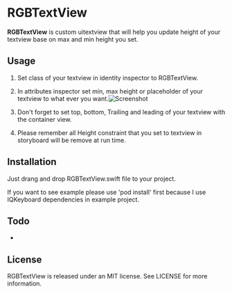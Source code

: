 # RGBTextView

**RGBTextView** is custom uitextview that will help you update height of your textview base on max and min height you set.

## Usage

1. Set class of your textview in identity inspector to RGBTextView.

2. In attributes inspector set min, max height or placeholder of your textview to what ever you want.![Screenshot](http://i1081.photobucket.com/albums/j357/gooddymail/Screen%20Shot%202559-07-11%20at%205.49.48%20PM.png)

3. Don't forget to set top, bottom, Trailing and leading of your textview with the container view.

4. Please remember all Height constraint that you set to textview in storyboard will be remove at run time.


## Installation

Just drang and drop RGBTextView.swift file to your project.

If you want to see example please use 'pod install' first because I use IQKeyboard dependencies in example project.

## Todo

-

## License

RGBTextView is released under an MIT license. See LICENSE for more information.